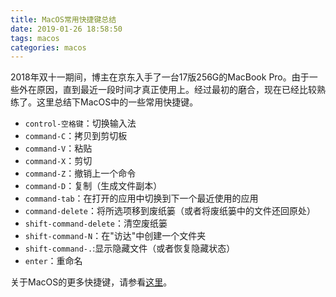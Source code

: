 ```yaml
---
title: MacOS常用快捷键总结
date: 2019-01-26 18:58:50
tags: macos
categories: macos
---
```


2018年双十一期间，博主在京东入手了一台17版256G的MacBook Pro。由于一些外在原因，直到最近一段时间才真正使用上。经过最初的磨合，现在已经比较熟练了。这里总结下MacOS中的一些常用快捷键。

<!--more-->

* `control-空格键`：切换输入法
* `command-C`：拷贝到剪切板
* `command-V`：粘贴
* `command-X`：剪切
* `command-Z`：撤销上一个命令
* `command-D`：复制（生成文件副本）
* `command-tab`：在打开的应用中切换到下一个最近使用的应用
* `command-delete`：将所选项移到废纸篓（或者将废纸篓中的文件还回原处）
* `shift-command-delete`：清空废纸篓
* `shift-command-N`：在"访达"中创建一个文件夹
* `shift-command-.`:显示隐藏文件（或者恢复隐藏状态）
* `enter`：重命名

关于MacOS的更多快捷键，请参看[这里](https://support.apple.com/zh-cn/HT201236)。

